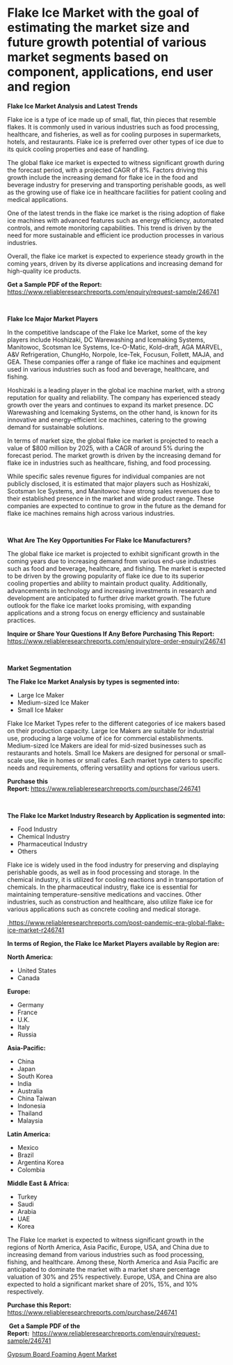 <p><h1>Flake Ice Market with the goal of estimating the market size and future growth potential of various market segments based on component, applications, end user and region</h1></p><p><strong>Flake Ice Market Analysis and Latest Trends</strong></p>
<p><p>Flake ice is a type of ice made up of small, flat, thin pieces that resemble flakes. It is commonly used in various industries such as food processing, healthcare, and fisheries, as well as for cooling purposes in supermarkets, hotels, and restaurants. Flake ice is preferred over other types of ice due to its quick cooling properties and ease of handling.</p><p>The global flake ice market is expected to witness significant growth during the forecast period, with a projected CAGR of 8%. Factors driving this growth include the increasing demand for flake ice in the food and beverage industry for preserving and transporting perishable goods, as well as the growing use of flake ice in healthcare facilities for patient cooling and medical applications.</p><p>One of the latest trends in the flake ice market is the rising adoption of flake ice machines with advanced features such as energy efficiency, automated controls, and remote monitoring capabilities. This trend is driven by the need for more sustainable and efficient ice production processes in various industries.</p><p>Overall, the flake ice market is expected to experience steady growth in the coming years, driven by its diverse applications and increasing demand for high-quality ice products.</p></p>
<p><strong>Get a Sample PDF of the Report:&nbsp;</strong> <a href="https://www.reliableresearchreports.com/enquiry/request-sample/246741">https://www.reliableresearchreports.com/enquiry/request-sample/246741</a></p>
<p>&nbsp;</p>
<p><strong>Flake Ice Major Market Players</strong></p>
<p><p>In the competitive landscape of the Flake Ice Market, some of the key players include Hoshizaki, DC Warewashing and Icemaking Systems, Manitowoc, Scotsman Ice Systems, Ice-O-Matic, Kold-draft, AGA MARVEL, A&V Refrigeration, ChungHo, Norpole, Ice-Tek, Focusun, Follett, MAJA, and GEA. These companies offer a range of flake ice machines and equipment used in various industries such as food and beverage, healthcare, and fishing.</p><p>Hoshizaki is a leading player in the global ice machine market, with a strong reputation for quality and reliability. The company has experienced steady growth over the years and continues to expand its market presence. DC Warewashing and Icemaking Systems, on the other hand, is known for its innovative and energy-efficient ice machines, catering to the growing demand for sustainable solutions.</p><p>In terms of market size, the global flake ice market is projected to reach a value of $800 million by 2025, with a CAGR of around 5% during the forecast period. The market growth is driven by the increasing demand for flake ice in industries such as healthcare, fishing, and food processing.</p><p>While specific sales revenue figures for individual companies are not publicly disclosed, it is estimated that major players such as Hoshizaki, Scotsman Ice Systems, and Manitowoc have strong sales revenues due to their established presence in the market and wide product range. These companies are expected to continue to grow in the future as the demand for flake ice machines remains high across various industries.</p></p>
<p>&nbsp;</p>
<p><strong>What Are The Key Opportunities For Flake Ice Manufacturers?</strong></p>
<p><p>The global flake ice market is projected to exhibit significant growth in the coming years due to increasing demand from various end-use industries such as food and beverage, healthcare, and fishing. The market is expected to be driven by the growing popularity of flake ice due to its superior cooling properties and ability to maintain product quality. Additionally, advancements in technology and increasing investments in research and development are anticipated to further drive market growth. The future outlook for the flake ice market looks promising, with expanding applications and a strong focus on energy efficiency and sustainable practices.</p></p>
<p><strong>Inquire or Share Your Questions If Any Before Purchasing This Report:</strong> <a href="https://www.reliableresearchreports.com/enquiry/pre-order-enquiry/246741">https://www.reliableresearchreports.com/enquiry/pre-order-enquiry/246741</a></p>
<p>&nbsp;</p>
<p><strong>Market Segmentation</strong></p>
<p><strong>The Flake Ice Market Analysis by types is segmented into:</strong></p>
<p><ul><li>Large Ice Maker</li><li>Medium-sized Ice Maker</li><li>Small Ice Maker</li></ul></p>
<p><p>Flake Ice Market Types refer to the different categories of ice makers based on their production capacity. Large Ice Makers are suitable for industrial use, producing a large volume of ice for commercial establishments. Medium-sized Ice Makers are ideal for mid-sized businesses such as restaurants and hotels. Small Ice Makers are designed for personal or small-scale use, like in homes or small cafes. Each market type caters to specific needs and requirements, offering versatility and options for various users.</p></p>
<p><strong>Purchase this Report:&nbsp;</strong><a href="https://www.reliableresearchreports.com/purchase/246741">https://www.reliableresearchreports.com/purchase/246741</a></p>
<p>&nbsp;</p>
<p><strong>The Flake Ice Market Industry Research by Application is segmented into:</strong></p>
<p><ul><li>Food Industry</li><li>Chemical Industry</li><li>Pharmaceutical Industry</li><li>Others</li></ul></p>
<p><p>Flake ice is widely used in the food industry for preserving and displaying perishable goods, as well as in food processing and storage. In the chemical industry, it is utilized for cooling reactions and in transportation of chemicals. In the pharmaceutical industry, flake ice is essential for maintaining temperature-sensitive medications and vaccines. Other industries, such as construction and healthcare, also utilize flake ice for various applications such as concrete cooling and medical storage.</p></p>
<p><a href="https://www.reliableresearchreports.com/post-pandemic-era-global-flake-ice-market-r246741">&nbsp;https://www.reliableresearchreports.com/post-pandemic-era-global-flake-ice-market-r246741</a></p>
<p><strong>In terms of Region, the Flake Ice Market Players available by Region are:</strong></p>
<p>
    <p> <strong> North America: </strong>
        <ul>
            <li>United States</li>
            <li>Canada</li>
        </ul>
        </p> 
    <p> <strong> Europe: </strong>
        <ul>
            <li>Germany</li>
            <li>France</li>
            <li>U.K.</li>
            <li>Italy</li>
            <li>Russia</li>
        </ul>
        </p> 
    <p> <strong> Asia-Pacific: </strong>
        <ul>
            <li>China</li>
            <li>Japan</li>
            <li>South Korea</li>
            <li>India</li>
            <li>Australia</li>
            <li>China Taiwan</li>
            <li>Indonesia</li>
            <li>Thailand</li>
            <li>Malaysia</li>
        </ul>
        </p> 
    <p> <strong> Latin America: </strong>
        <ul>
            <li>Mexico</li>
            <li>Brazil</li>
            <li>Argentina Korea</li>
            <li>Colombia</li>
        </ul>
        </p> 
    <p> <strong> Middle East & Africa: </strong>
        <ul>
            <li>Turkey</li>
            <li>Saudi</li>
            <li>Arabia</li>
            <li>UAE</li>
            <li>Korea</li>
        </ul>
    </p>
    </p>
<p><p>The Flake Ice market is expected to witness significant growth in the regions of North America, Asia Pacific, Europe, USA, and China due to increasing demand from various industries such as food processing, fishing, and healthcare. Among these, North America and Asia Pacific are anticipated to dominate the market with a market share percentage valuation of 30% and 25% respectively. Europe, USA, and China are also expected to hold a significant market share of 20%, 15%, and 10% respectively.</p></p>
<p><strong>Purchase this Report: </strong><a href="https://www.reliableresearchreports.com/purchase/246741">https://www.reliableresearchreports.com/purchase/246741</a></p>
<p>&nbsp;<strong>Get a Sample PDF of the Report:&nbsp;&nbsp;</strong><a href="https://www.reliableresearchreports.com/enquiry/request-sample/246741">https://www.reliableresearchreports.com/enquiry/request-sample/246741</a></p>
<p><strong></strong></p>
<p><p><a href="https://view.publitas.com/reportprime-1/gypsum-board-foaming-agent-market-size-share-trends-analysis-report-by-product-stable-foaming-agents-unstable-foaming-agents-and-segment-forecasts-2024-2031/">Gypsum Board Foaming Agent Market</a></p></p>